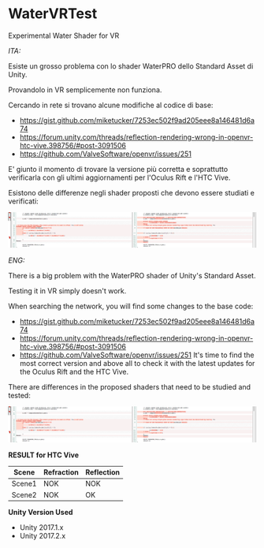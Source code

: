 # WaterVRTest
Experimental Water Shader for VR

*ITA:*

Esiste un grosso problema con lo shader WaterPRO dello Standard Asset di Unity.

Provandolo in VR semplicemente non funziona.

Cercando in rete si trovano alcune modifiche al codice di base:

- https://gist.github.com/miketucker/7253ec502f9ad205eee8a146481d6a74
- https://forum.unity.com/threads/reflection-rendering-wrong-in-openvr-htc-vive.398756/#post-3091506
- https://github.com/ValveSoftware/openvr/issues/251

E' giunto il momento di trovare la versione più corretta e soprattutto verificarla con gli ultimi aggiornamenti
per l'Oculus Rift e l'HTC Vive.

Esistono delle differenze negli shader proposti che devono essere studiati e verificati:

![Differenza Codice](https://github.com/Vytek/WaterVRTest/blob/master/Schermata%202017-10-18%20alle%2010.46.33.png)

*ENG:*

There is a big problem with the WaterPRO shader of Unity's Standard Asset.

Testing it in VR simply doesn't work.

When searching the network, you will find some changes to the base code:

- https://gist.github.com/miketucker/7253ec502f9ad205eee8a146481d6a74
- https://forum.unity.com/threads/reflection-rendering-wrong-in-openvr-htc-vive.398756/#post-3091506
- https://github.com/ValveSoftware/openvr/issues/251
It's time to find the most correct version and above all to check it with the latest updates for the Oculus Rift and the HTC Vive.

There are differences in the proposed shaders that need to be studied and tested:

![Diff](https://github.com/Vytek/WaterVRTest/blob/master/Schermata%202017-10-18%20alle%2010.46.33.png)

**RESULT for HTC Vive**

|Scene| Refraction  | Reflection |
|:-:|---|---|
| Scene1  | NOK | NOK |
| Scene2  | NOK | OK |

**Unity Version Used**

- Unity 2017.1.x
- Unity 2017.2.x
